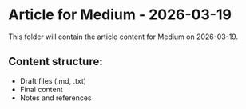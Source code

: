 # Article for Medium - 2026-03-19

This folder will contain the article content for Medium on 2026-03-19.

## Content structure:
- Draft files (.md, .txt)
- Final content
- Notes and references
